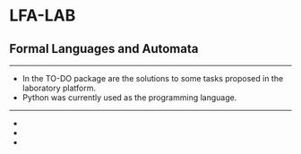 # LFA-LAB
Formal Languages and Automata
---
---
- In the TO-DO package are the solutions to some tasks proposed in the laboratory platform.
- Python was currently used as the  programming language.
---
- 
-
-

